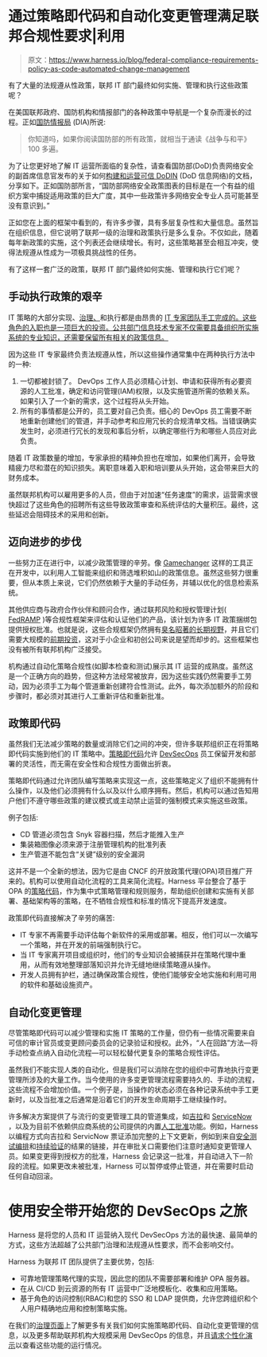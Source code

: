 # 通过策略即代码和自动化变更管理满足联邦合规性要求|利用

> 原文：<https://www.harness.io/blog/federal-compliance-requirements-policy-as-code-automated-change-management>

有了大量的法规遵从性政策，联邦 IT 部门最终如何实施、管理和执行这些政策呢？

在美国联邦政府、国防机构和情报部门的各种政策中导航是一个复杂而漫长的过程。正如[国防情报局](https://www.dia.mil/News-Features/Articles/Article-View/Article/2926343/gamechanger-where-policy-meets-ai/) (DIA)所说:

> 你知道吗，如果你阅读国防部的所有政策，就相当于通读《战争与和平》100 多遍。

为了让您更好地了解 IT 运营所面临的复杂性，请查看国防部(DoD)负责网络安全的副首席信息官发布的关于如何[构建和运营可信 DoDIN](https://dodiac.dtic.mil/wp-content/uploads/2022/07/2022-06-24-csiac-dod-cybersecurity-policy-chart.pdf) (DoD 信息网络)的文档，分享如下。正如国防部所言，“国防部网络安全政策图表的目标是在一个有益的组织方案中捕捉适用政策的巨大广度，其中一些政策许多网络安全专业人员可能甚至没有意识到。”

正如您在上面的框架中看到的，有许多步骤，具有多层复杂性和大量信息。虽然旨在组织信息，但它说明了联邦一级的治理和政策执行是多么复杂。不仅如此，随着每年新政策的实施，这个列表还会继续增长。有时，这些策略甚至会相互冲突，使得法规遵从性成为一项极具挑战性的任务。

有了这样一套广泛的政策，联邦 IT 部门最终如何实施、管理和执行它们呢？

## 手动执行政策的艰辛

IT 策略的大部分实现、[治理、](https://www.harness.io/blog/pipeline-security-and-governance-a-catalyst-for-devsecops)和执行都是由昂贵的 [IT 专家团队手工完成的。这些角色的入职也是一项巨大的投资。公共部门信息技术专家不仅需要具备组织所实施系统的专业知识，还需要保留所有相关的政策信息。](https://www.usajobs.gov/job/668659300)

因为这些 IT 专家最终负责法规遵从性，所以这些操作通常集中在两种执行方法中的一种:

1.  一切都被封锁了。 DevOps 工作人员必须精心计划、申请和获得所有必要资源的人工批准，确定和访问管理(IAM)权限，以及实施管道所需的依赖关系。如果引入了一个新的需求，这个过程将从头开始。
2.  所有的事情都是公开的，员工要对自己负责。细心的 DevOps 员工需要不断地重新创建他们的管道，并手动参考和应用冗长的合规清单文档。当错误确实发生时，必须进行冗长的发现和事后分析，以确定哪些行为和哪些人员应对此负责。

随着 IT 政策数量的增加，专家承担的精神负担也在增加，如果他们离开，会导致精疲力尽和潜在的知识损失。离职意味着入职和培训要从头开始，这会带来巨大的财务成本。

虽然联邦机构可以雇用更多的人员，但由于对加速“任务速度”的需求，运营需求很快超过了这些角色的招聘所有这些导致政策审查和系统评估的大量积压。最终，这些延迟会阻碍技术的采用和创新。

## 迈向进步的步伐

一些努力正在进行中，以减少政策管理的辛劳。像 [Gamechanger](https://www.dia.mil/News-Features/Articles/Article-View/Article/2926343/gamechanger-where-policy-meets-ai/) 这样的工具正在开发中，以利用人工智能来组织和筛选堆积如山的政策信息。虽然这些努力很重要，但从本质上来说，它们仍然依赖于大量的手动任务，并辅以优化的信息检索系统。

其他供应商与政府合作伙伴和顾问合作，通过联邦风险和授权管理计划( [FedRAMP](https://www.fedramp.gov/) )等合规性框架来评估和认证他们的产品，该计划为许多 IT 政策捆绑包提供授权批准。也就是说，这些合规框架仍然拥有[臭名昭著的长期视野](https://itif.org/publications/2020/06/15/reforming-fedramp-guide-improving-federal-procurement-and-risk-management/)，并且它们需要大规模的[前期投资](https://itif.org/publications/2020/06/15/reforming-fedramp-guide-improving-federal-procurement-and-risk-management/)，这对于小企业和初创公司来说是望而却步的。这些框架也没有被所有联邦机构广泛接受。

机构通过自动化策略合规性(如脚本检查和测试)展示其 IT 运营的成熟度。虽然这是一个正确方向的趋势，但这种方法经常被放弃，因为这些实践仍然需要手工劳动，因为必须手工为每个管道重新创建符合性测试。此外，每次添加额外的阶段和步骤时，都必须对其进行人工重新评估和重新批准。

## 政策即代码

虽然我们无法减少策略的数量或消除它们之间的冲突，但许多联邦组织正在将策略即代码实施到他们的 IT 策略中。[策略即代码](https://www.harness.io/blog/policy-as-code)允许 [DevSecOps](https://www.harness.io/blog/devsecops-strategies-secure-applications) 员工保留开发和部署的灵活性，而无需在安全性和合规性方面做出折衷。

策略即代码通过允许团队编写策略来实现这一点，这些策略定义了组织不能拥有什么操作，以及他们必须拥有什么以及以什么顺序拥有。然后，机构可以通过告知用户他们不遵守哪些政策的建议模式或主动禁止运营的强制模式来实施这些政策。

例子包括:

*   CD 管道必须包含 Snyk 容器扫描，然后才能推入生产
*   集装箱图像必须来源于注册管理机构的批准列表
*   生产管道不能包含“关键”级别的安全漏洞

这并不是一个全新的想法，因为它是由 CNCF 的开放政策代理(OPA)项目推广开来的。机构可以使用自动化流程的工具来简化流程。Harness 平台整合了基于 OPA 的[策略代码](https://www.harness.io/blog/harness-policy-as-code)，作为集中式策略管理和规则服务，帮助组织创建和实施有关部署、基础架构等的策略，在不牺牲合规性和标准的情况下提高开发速度。

政策即代码直接解决了辛劳的痛苦:

*   IT 专家不再需要手动评估每个新软件的采用或部署。相反，他们可以一次编写一个策略，并在开发的前端强制执行它。
*   当 IT 专家离开项目或组织时，他们的专业知识会被捕获并在策略代理中重用，从而有效地整理部落知识并允许无缝地继续策略遵从操作。
*   开发人员拥有护栏，通过确保政策合规性，使他们能够安全地实施和利用可用的软件和基础设施资产。

## 自动化变更管理

尽管策略即代码可以减少管理和实施 IT 策略的工作量，但仍有一些情况需要来自可信的审计官员或变更顾问委员会的记录验证和授权。此外，“人在回路”方法—将手动检查点纳入自动化流程—可以轻松替代更复杂的策略合规性评估。

虽然我们不能实现人类的自动化，但是我们可以消除在您的组织中可靠地执行变更管理所涉及的大量工作。当今使用的许多变更管理流程需要持久的、手动的流程，这些流程不会增加价值。一个例子是，当操作的状态必须在各种记录系统中手工更新时，以及当批准之后通常是沿着它们的开发生命周期手工继续操作时。

许多解决方案提供了与流行的变更管理工具的管道集成，如[吉拉](https://docs.harness.io/article/077hwokrpr-jira-integration)和 [ServiceNow](https://docs.harness.io/article/7vsqnt0gch-service-now-integration) ，以及为目前不依赖供应商系统的公司提供的内置[人工批准](https://docs.harness.io/article/43pzzhrcbv-using-harness-approval-steps-in-cd-stages)功能。例如，Harness 以编程方式向吉拉和 ServicNow 票证添加完整的上下文更新，例如到来自[安全测试编排](https://docs.harness.io/article/2ap1uol6ti-sto-overview)和[持续验证](https://docs.harness.io/article/3xhqq9xllp-verify-deployments-with-the-verify-step)的结果的链接，并在审批关口需要他们注意时通知变更管理人员。如果变更得到授权方的批准，Harness 会记录这一批准，并自动进入下一阶段的流程。如果更改未被批准，Harness 可以暂停或停止管道，并在需要时启动任何自动回滚。

# 使用安全带开始您的 DevSecOps 之旅

Harness 是将您的人员和 IT 运营纳入现代 DevSecOps 方法的最快速、最简单的方式，这些方法超越了公共部门治理和法规遵从性要求，而不会影响交付。

Harness 为联邦 IT 团队提供了主要优势，包括:

*   可靠地管理策略代理的实现，因此您的团队不需要部署和维护 OPA 服务器。
*   在从 CI/CD 到云资源的所有 IT 运营中广泛地模板化、收集和应用策略。
*   基于角色的访问控制(RBAC)和您的 SSO 和 LDAP 提供商，允许您跨组织和个人用户精确地应用和控制策略实施。

在我们的[治理页面](https://www.harness.io/products/platform/governance)上了解更多有关我们如何实施策略即代码、自动化变更管理的信息，以及更多帮助联邦机构大规模采用 DevSecOps 的信息，并且[请求个性化演示](https://www.harness.io/demo/next-gen)以查看这些功能的运行情况。